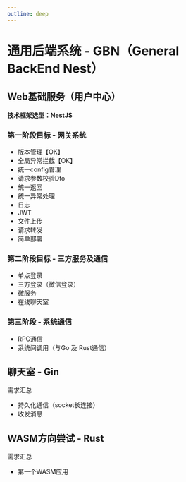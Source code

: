 ```yaml
---
outline: deep
---
```


# 通用后端系统 - GBN（General BackEnd Nest）


## Web基础服务（用户中心）

**技术框架选型：NestJS**

### 第一阶段目标 - 网关系统
- 版本管理【OK】
- 全局异常拦截【OK】
- 统一config管理
- 请求参数校验Dto
- 统一返回
- 统一异常处理
- 日志
- JWT
- 文件上传
- 请求转发
- 简单部署

### 第二阶段目标 - 三方服务及通信
- 单点登录
- 三方登录（微信登录）
- 微服务
- 在线聊天室

### 第三阶段 - 系统通信
- RPC通信
- 系统间调用（与Go 及 Rust通信）


## 聊天室 - Gin
需求汇总
- 持久化通信（socket长连接）
- 收发消息


## WASM方向尝试 - Rust
需求汇总
- 第一个WASM应用







